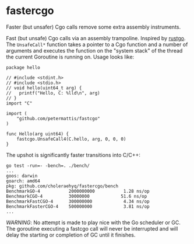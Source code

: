 # fastercgo

Faster (but unsafer) Cgo calls remove some extra assembly instruments.

Fast (but unsafe) Cgo calls via an assembly trampoline. Inspired by
[rustgo](https://blog.filippo.io/rustgo/). The `UnsafeCall*` function
takes a pointer to a Cgo function and a number of arguments and
executes the function on the "system stack" of the thread the current
Goroutine is running on. Usage looks like:

```
package hello

// #include <stdint.h>
// #include <stdio.h>
// void hello(uint64_t arg) {
//   printf("Hello, C: %lld\n", arg)
// }
import "C"

import (
	"github.com/petermattis/fastcgo"
)

func Hello(arg uint64) {
	fastcgo.UnsafeCall4(C.hello, arg, 0, 0, 0)
}
```

The upshot is significantly faster transitions into C/C++:

```
go test -run=- -bench=. ./bench/
...
goos: darwin
goarch: amd64
pkg: github.com/choleraehyq/fastercgo/bench
BenchmarkGO-4          	2000000000	         1.28 ns/op
BenchmarkCGO-4         	30000000	        51.6 ns/op
BenchmarkFastCGO-4     	300000000	         4.34 ns/op
BenchmarkFasterCGO-4   	500000000	         3.81 ns/op
...
```

*WARNING*: No attempt is made to play nice with the Go scheduler or
GC. The goroutine executing a fastcgo call will never be interrupted
and will delay the starting or completion of GC until it finishes.
